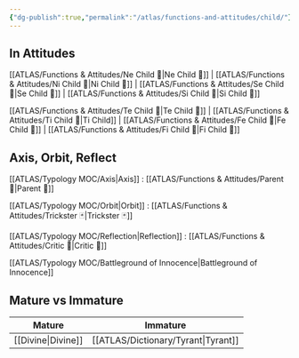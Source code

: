 ```yaml
---
{"dg-publish":true,"permalink":"/atlas/functions-and-attitudes/child/"}
---
```



## In Attitudes

[[ATLAS/Functions & Attitudes/Ne Child 🧒\|Ne Child 🧒]] | [[ATLAS/Functions & Attitudes/Ni Child 🧒\|Ni Child 🧒]] | [[ATLAS/Functions & Attitudes/Se Child 🧒\|Se Child 🧒]] | [[ATLAS/Functions & Attitudes/Si Child 🧒\|Si Child 🧒]]

[[ATLAS/Functions & Attitudes/Te Child 🧒\|Te Child 🧒]] | [[ATLAS/Functions & Attitudes/Ti Child 🧒\|Ti Child]] | [[ATLAS/Functions & Attitudes/Fe Child 🧒\|Fe Child 🧒]] | [[ATLAS/Functions & Attitudes/Fi Child 🧒\|Fi Child 🧒]]

## Axis, Orbit, Reflect

[[ATLAS/Typology MOC/Axis\|Axis]] : [[ATLAS/Functions & Attitudes/Parent 🤰\|Parent 🤰]]

[[ATLAS/Typology MOC/Orbit\|Orbit]] : [[ATLAS/Functions & Attitudes/Trickster 🃏\|Trickster 🃏]]

[[ATLAS/Typology MOC/Reflection\|Reflection]] : [[ATLAS/Functions & Attitudes/Critic 👵\|Critic 👵]]

[[ATLAS/Typology MOC/Battleground of Innocence\|Battleground of Innocence]]

## Mature vs Immature

| Mature | Immature |
| -------- | --------- | 
| [[Divine\|Divine]]   | [[ATLAS/Dictionary/Tyrant\|Tyrant]]  |  
